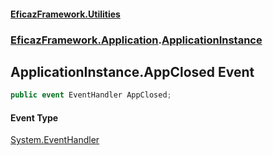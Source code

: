 #### [EficazFramework.Utilities](EficazFrameworkUtilities.md 'EficazFramework Utilities')
### [EficazFramework.Application](EficazFrameworkUtilities.md#EficazFramework.Application 'EficazFramework.Application').[ApplicationInstance](EficazFramework.Application/ApplicationInstance.md 'EficazFramework.Application.ApplicationInstance')

## ApplicationInstance.AppClosed Event

```csharp
public event EventHandler AppClosed;
```

#### Event Type
[System.EventHandler](https://docs.microsoft.com/en-us/dotnet/api/System.EventHandler 'System.EventHandler')